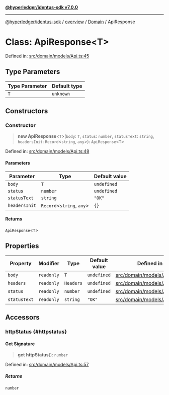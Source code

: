 [**@hyperledger/identus-sdk v7.0.0**](../../../../README.md)

***

[@hyperledger/identus-sdk](../../../../README.md) / [overview](../../../README.md) / [Domain](../README.md) / ApiResponse

# Class: ApiResponse\<T\>

Defined in: [src/domain/models/Api.ts:45](https://github.com/hyperledger/identus-edge-agent-sdk-ts/blob/96423ee84b124a31ce63036d9d623d1cb73a13c2/src/domain/models/Api.ts#L45)

## Type Parameters

| Type Parameter | Default type |
| ------ | ------ |
| `T` | `unknown` |

## Constructors

### Constructor

> **new ApiResponse**\<`T`\>(`body`: `T`, `status`: `number`, `statusText`: `string`, `headersInit`: `Record`\<`string`, `any`\>): `ApiResponse`\<`T`\>

Defined in: [src/domain/models/Api.ts:48](https://github.com/hyperledger/identus-edge-agent-sdk-ts/blob/96423ee84b124a31ce63036d9d623d1cb73a13c2/src/domain/models/Api.ts#L48)

#### Parameters

| Parameter | Type | Default value |
| ------ | ------ | ------ |
| `body` | `T` | `undefined` |
| `status` | `number` | `undefined` |
| `statusText` | `string` | `"OK"` |
| `headersInit` | `Record`\<`string`, `any`\> | `{}` |

#### Returns

`ApiResponse`\<`T`\>

## Properties

| Property | Modifier | Type | Default value | Defined in |
| ------ | ------ | ------ | ------ | ------ |
| <a id="body"></a> `body` | `readonly` | `T` | `undefined` | [src/domain/models/Api.ts:49](https://github.com/hyperledger/identus-edge-agent-sdk-ts/blob/96423ee84b124a31ce63036d9d623d1cb73a13c2/src/domain/models/Api.ts#L49) |
| <a id="headers"></a> `headers` | `readonly` | `Headers` | `undefined` | [src/domain/models/Api.ts:46](https://github.com/hyperledger/identus-edge-agent-sdk-ts/blob/96423ee84b124a31ce63036d9d623d1cb73a13c2/src/domain/models/Api.ts#L46) |
| <a id="status"></a> `status` | `readonly` | `number` | `undefined` | [src/domain/models/Api.ts:50](https://github.com/hyperledger/identus-edge-agent-sdk-ts/blob/96423ee84b124a31ce63036d9d623d1cb73a13c2/src/domain/models/Api.ts#L50) |
| <a id="statustext"></a> `statusText` | `readonly` | `string` | `"OK"` | [src/domain/models/Api.ts:51](https://github.com/hyperledger/identus-edge-agent-sdk-ts/blob/96423ee84b124a31ce63036d9d623d1cb73a13c2/src/domain/models/Api.ts#L51) |

## Accessors

### httpStatus {#httpstatus}

#### Get Signature

> **get** **httpStatus**(): `number`

Defined in: [src/domain/models/Api.ts:57](https://github.com/hyperledger/identus-edge-agent-sdk-ts/blob/96423ee84b124a31ce63036d9d623d1cb73a13c2/src/domain/models/Api.ts#L57)

##### Returns

`number`
